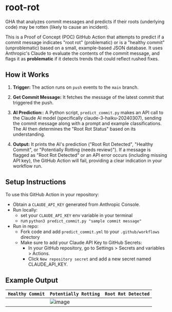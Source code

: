 # root-rot
GHA that analyzes commit messages and predicts if their roots (underlying code) may be rotten (likely to cause an incident).

This is a Proof of Concept (POC) GitHub Action that attempts to predict if a commit message indicates "root rot" (problematic) or is a "healthy commit" (unproblematic) based on a small, example-based JSON database. It uses Anthropic's Claude to evaluate the contents of the commit message, and flags it as **problematic** if it detects trends that could reflect rushed fixes.

## How it Works

1. **Trigger:** The action runs on `push` events to the `main` branch.

2. **Get Commit Message:** It fetches the message of the latest commit that triggered the push.

3. **AI Prediction:**: A Python script, `predict_commit.py` makes an API call to the Claude AI model (specifically claude-3-haiku-20240307), sending the commit message along with a prompt and example classifications. The AI then determines the "Root Rot Status" based on its understanding.

4. **Output:** It prints the AI's prediction ("Root Rot Detected", "Healthy Commit", or "Potentially Rotting (needs review)"). If a message is flagged as "Root Rot Detected" or an API error occurs (including missing API key), the GitHub Action will fail, providing a clear indication in your workflow run.

## Setup Instructions
To use this GitHub Action in your repository:

- Obtain a `CLAUDE_API_KEY` generated from Anthropic Console.
- Run locally:
  - set your `CLAUDE_API_KEY` env variable in your terminal
  - run `python3 predict_commit.py "sample commit message"`
- Run in repo:
  - Fork code and add `predict_commit.yml` to your `.github/workflows` directory
  - Make sure to add your Claude API Key to GitHub Secrets:
    - In your GitHub repository, go to Settings > Secrets and variables > Actions.
    - Click `New repository secret` and add a new secret named CLAUDE_API_KEY.
   
 ## Example Output
 | `Healthy Commit` | `Potentially Rotting` | `Root Rot Detected` |
 | ---------------- | --------------------- | ------------------- |
 | | ![image](https://github.com/user-attachments/assets/b8fed743-3e45-4d58-8191-d0ea92fc4272) | |
